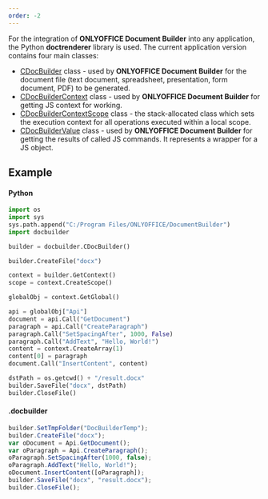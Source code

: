 ```yaml
---
order: -2
---
```


For the integration of **ONLYOFFICE Document Builder** into any application, the Python **doctrenderer** library is used. The current application version contains four main classes:

* [CDocBuilder](CDocBuilder/index.md) class - used by **ONLYOFFICE Document Builder** for the document file (text document, spreadsheet, presentation, form document, PDF) to be generated.
* [CDocBuilderContext](CDocBuilderContext/index.md) class - used by **ONLYOFFICE Document Builder** for getting JS context for working.
* [CDocBuilderContextScope](CDocBuilderContextScope/index.md) class - the stack-allocated class which sets the execution context for all operations executed within a local scope.
* [CDocBuilderValue](CDocBuilderValue/index.md) class - used by **ONLYOFFICE Document Builder** for getting the results of called JS commands. It represents a wrapper for a JS object.

## Example

#### Python

``` python
import os
import sys
sys.path.append("C:/Program Files/ONLYOFFICE/DocumentBuilder")
import docbuilder

builder = docbuilder.CDocBuilder()

builder.CreateFile("docx")

context = builder.GetContext()
scope = context.CreateScope()

globalObj = context.GetGlobal()

api = globalObj["Api"]
document = api.Call("GetDocument")
paragraph = api.Call("CreateParagraph")
paragraph.Call("SetSpacingAfter", 1000, False)
paragraph.Call("AddText", "Hello, World!")
content = context.CreateArray(1)
content[0] = paragraph
document.Call("InsertContent", content)

dstPath = os.getcwd() + "/result.docx"
builder.SaveFile("docx", dstPath)
builder.CloseFile()
```

#### .docbuilder

``` js
builder.SetTmpFolder("DocBuilderTemp");
builder.CreateFile("docx");
var oDocument = Api.GetDocument();
var oParagraph = Api.CreateParagraph();
oParagraph.SetSpacingAfter(1000, false);
oParagraph.AddText("Hello, World!");
oDocument.InsertContent([oParagraph]);
builder.SaveFile("docx", "result.docx");
builder.CloseFile();
```
